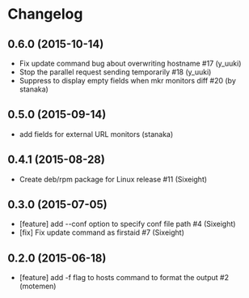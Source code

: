 # Changelog

## 0.6.0 (2015-10-14)

* Fix update command bug about overwriting hostname #17 (y_uuki) 
* Stop the parallel request sending temporarily #18 (y_uuki)
* Suppress to display empty fields when mkr monitors diff #20 (by stanaka)

## 0.5.0 (2015-09-14)

 * add fields for external URL monitors (stanaka)

## 0.4.1 (2015-08-28)

* Create deb/rpm package for Linux release #11 (Sixeight)


## 0.3.0 (2015-07-05)

* [feature] add --conf option to specify conf file path #4 (Sixeight)
* [fix] Fix update command as firstaid #7 (Sixeight)

## 0.2.0 (2015-06-18)

* [feature] add -f flag to hosts command to format the output #2 (motemen)
